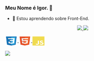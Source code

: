 ### Meu Nome é Igor. 👋



- 🌱 Estou aprendendo sobre Front-End.

<div align="center">
  <a href="https://github.com/igorsilvaB">
  <img height="180em" src="https://github-readme-stats.vercel.app/api?username=igorsilvaB&show_icons=true&theme=tokyonight&include_all_commits=true&count_private=true"/>
  <img height="180em" src="https://github-readme-stats.vercel.app/api/top-langs/?username=igorsilvaB&layout=compact&langs_count=7&theme=tokyonight"/>
</div>
  
 
<div style="display: inline_block"><br>
  <img align="center" alt="Bear-CSS" height="30" width="40" src="https://raw.githubusercontent.com/devicons/devicon/master/icons/css3/css3-original.svg">
  <img align="center" alt="Bear-HTML" height="30" width="40" src="https://raw.githubusercontent.com/devicons/devicon/master/icons/html5/html5-original.svg">
  <img align="center" alt="Bear-Js" height="30" width="40" src="https://raw.githubusercontent.com/devicons/devicon/master/icons/javascript/javascript-plain.svg">
</div>
  
  <div><br>
    <a href="https://www.linkedin.com/in/igor-silva-16b599217/ target="_blank"><img src="https://img.shields.io/badge/-LinkedIn-%230077B5?style=for-the-badge&logo=linkedin&logoColor=white"target="_blank"></a> 
  </div>
  <br>
  
 
